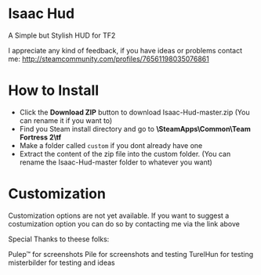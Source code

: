 # Isaac Hud

A Simple but Stylish HUD for TF2

I appreciate any kind of feedback, if you have ideas or problems contact me: http://steamcommunity.com/profiles/76561198035076861

# How to Install

* Click the **Download ZIP** button to download Isaac-Hud-master.zip (You can rename it if you want to)
* Find you Steam install directory and go to **\SteamApps\Common\Team Fortress 2\tf**
* Make a folder called `custom` if you dont already have one
* Extract the content of the zip file into the custom folder. (You can rename the Isaac-Hud-master folder to whatever you want)

# Customization

Customization options are not yet available. If you want to suggest a costumization option you can do so by contacting me via the link above

Special Thanks to theese folks:

Pulep™ for screenshots
Pile for screenshots and testing
TurelHun for testing
misterbilder for testing and ideas
